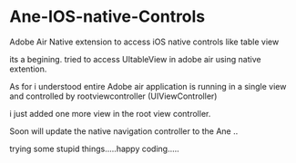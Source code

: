 Ane-IOS-native-Controls
=======================

Adobe Air Native extension to access iOS native controls like table view


its a begining. tried to access UItableView in adobe air using native extention.

As for i understood entire Adobe air application is running in a single view and controlled by rootviewcontroller (UIViewController)

i just added one more view in the root view controller.

Soon will update the native navigation controller to the Ane ..

trying some stupid things.....happy coding.....

